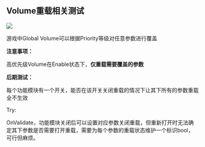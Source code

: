 ## Volume重载相关测试
![](https://cdn.nlark.com/yuque/0/2024/png/45354151/1718865871526-23b1c3a4-62e8-4761-a4ce-3db2b3a8632c.png)

游戏中Global Volume可以根据Priority等级对任意参数进行覆盖



**注意事项：**

高优先级Volume在Enable状态下，**仅重载需要覆盖的参数**



**后期测试：**

每个功能模块有一个开关，能否在该开关关闭重载的情况下让其下所有的参数重载全不生效



Try:

OnValidate，功能模块关闭后可以设置对应参数关闭重载，但重新打开时无法确定其下参数是否需要打开重载，需要为每个参数的重载状态维护一个标识bool，可行但麻烦。













